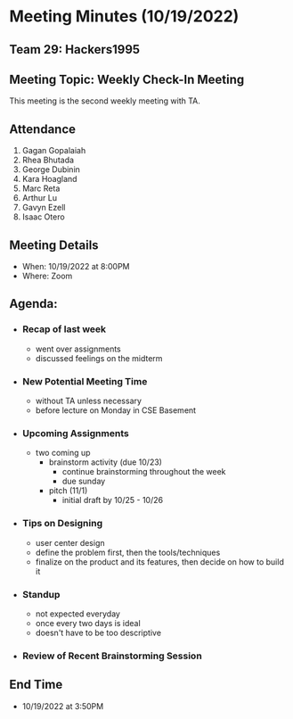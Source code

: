 # Meeting Minutes (10/19/2022)

## Team 29: Hackers1995

## Meeting Topic: Weekly Check-In Meeting

This meeting is the second weekly meeting with TA.

## Attendance

1. Gagan Gopalaiah
2. Rhea Bhutada
3. George Dubinin
4. Kara Hoagland
5. Marc Reta
6. Arthur Lu
7. Gavyn Ezell
8. Isaac Otero

## Meeting Details

- When: 10/19/2022 at 8:00PM
- Where: Zoom

## Agenda:

- ### Recap of last week

  - went over assignments
  - discussed feelings on the midterm

- ### New Potential Meeting Time

  - without TA unless necessary
  - before lecture on Monday in CSE Basement

- ### Upcoming Assignments

  - two coming up
    - brainstorm activity (due 10/23)
      - continue brainstorming throughout the week
      - due sunday
    - pitch (11/1)
      - initial draft by 10/25 - 10/26

- ### Tips on Designing

  - user center design
  - define the problem first, then the tools/techniques
  - finalize on the product and its features, then decide on how to build it

- ### Standup

  - not expected everyday
  - once every two days is ideal
  - doesn't have to be too descriptive

- ### Review of Recent Brainstorming Session

## End Time

- 10/19/2022 at 3:50PM
